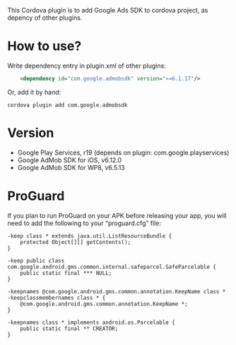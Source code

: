 This Cordova plugin is to add Google Ads SDK to cordova project, as depency of other plugins.

# How to use? #

Write dependency entry in plugin.xml of other plugins:

```xml
	<dependency id="com.google.admobsdk" version=">=6.1.17"/>
```

Or, add it by hand:

    cordova plugin add com.google.admobsdk
    
# Version #

* Google Play Services, r19 (depends on plugin: com.google.playservices)
* Google AdMob SDK for iOS, v6.12.0
* Google AdMob SDK for WP8, v6.5.13

# ProGuard #

If you plan to run ProGuard on your APK before releasing your app, you will need to add the following to your “proguard.cfg” file:
­
```
-keep class * extends java.util.ListResourceBundle {
    protected Object[][] getContents();
}

-keep public class com.google.android.gms.common.internal.safeparcel.SafeParcelable {
    public static final *** NULL;
}

-keepnames @com.google.android.gms.common.annotation.KeepName class *
-keepclassmembernames class * {
    @com.google.android.gms.common.annotation.KeepName *;
}

-keepnames class * implements android.os.Parcelable {
    public static final ** CREATOR;
}
```